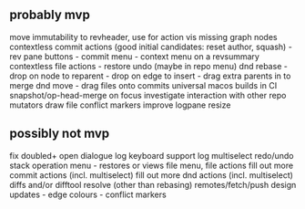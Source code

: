 probably mvp
------------
move immutability to revheader, use for action vis
missing graph nodes
contextless commit actions (good initial candidates: reset author, squash)
    - rev pane buttons
    - commit menu
    - context menu on a revsummary
contextless file actions
    - restore
undo (maybe in repo menu)
dnd rebase 
    - drop on node to reparent
    - drop on edge to insert
    - drag extra parents in to merge
dnd move
    - drag files onto commits
universal macos builds in CI
snapshot/op-head-merge on focus
investigate interaction with other repo mutators
draw file conflict markers 
improve logpane resize

possibly not mvp
----------------
fix doubled+ open dialogue
log keyboard support
log multiselect
redo/undo stack
operation menu - restores or views
file menu, file actions
fill out more commit actions (incl. multiselect)
fill out more dnd actions (incl. multiselect)
diffs and/or difftool
resolve (other than rebasing)
remotes/fetch/push
design updates 
    - edge colours
    - conflict markers